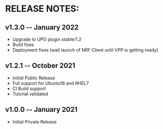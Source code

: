 # RELEASE NOTES: #

## v1.3.0 -- January 2022 ##

* Upgrade to UPG plugin stable/1.2
* Build fixes
* Deployment fixes (wait launch of NRF Client until VPP is getting ready)

## v1.2.1 -- October 2021 ##

* Initial Public Release
* Full support for Ubuntu18 and RHEL7
* CI Build support
* Tutorial validated

## v1.0.0 -- January 2021 ##

* Initial Private Release

